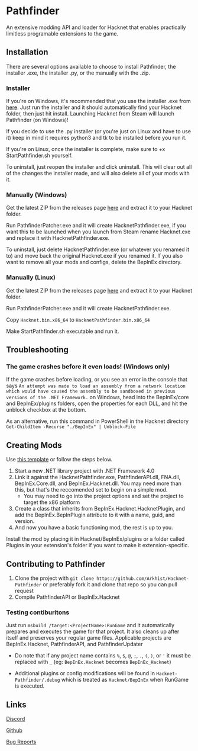 # Pathfinder

An extensive modding API and loader for Hacknet that enables practically limitless programable extensions to the game.

## Installation

There are several options available to choose to install Pathfinder, the installer .exe, the installer .py, or the manually with the .zip.

### Installer

If you're on Windows, it's recommended that you use the installer .exe from [here](https://github.com/Arkhist/Hacknet-Pathfinder/releases). Just run the installer and it should automatically find your Hacknet folder, then just hit install. Launching Hacknet from Steam will launch Pathfinder (on Windows)!

If you decide to use the .py installer (or you're just on Linux and have to use it) keep in mind it requires python3 and tk to be installed before you run it.

If you're on Linux, once the installer is complete, make sure to +x StartPathfinder.sh yourself.

To uninstall, just reopen the installer and click uninstall. This will clear out all of the changes the installer made, and will also delete all of your mods with it.

### Manually (Windows)

Get the latest ZIP from the releases page [here](https://github.com/Arkhist/Hacknet-Pathfinder/releases) and extract it to your Hacknet folder.

Run PathfinderPatcher.exe and it will create HacknetPathfinder.exe, if you want this to be launched when you launch from Steam rename Hacknet.exe and replace it with HacknetPathfinder.exe.

To uninstall, just delete HacknetPathfinder.exe (or whatever you renamed it to) and move back the original Hacknet.exe if you renamed it. If you also want to remove all your mods and configs, delete the BepInEx directory.

### Manually (Linux)

Get the latest ZIP from the releases page [here](https://github.com/Arkhist/Hacknet-Pathfinder/releases) and extract it to your Hacknet folder.

Run PathfinderPatcher.exe and it will create HacknetPathfinder.exe.

Copy `Hacknet.bin.x86_64` to `HacknetPathfinder.bin.x86_64`

Make StartPathfinder.sh executable and run it.

## Troubleshooting

### The game crashes before it even loads! (Windows only)

If the game crashes before loading, or you see an error in the console that says `An attempt was made to load an assembly from a network location which would have caused the assembly to be sandboxed in previous versions of the .NET Framework.` on Windows, head into the BepInEx/core and BepInEx/plugins folders, open the properties for each DLL, and hit the unblock checkbox at the bottom.

As an alternative, run this command in PowerShell in the Hacknet directory `Get-ChildItem -Recurse "./BepInEx" | Unblock-File`

## Creating Mods

Use [this template](https://github.com/Windows10CE/HacknetPluginTemplate) or follow the steps below.

1. Start a new .NET library project with .NET Framework 4.0
2. Link it against the HacknetPathfinder.exe, PathfinderAPI.dll, FNA.dll, BepInEx.Core.dll, and BepInEx.Hacknet.dll. You may need more than this, but that's the reccomended set to begin on a simple mod.
    * You may need to go into the project options and set the project to target the x86 platform
3. Create a class that inherits from BepInEx.Hacknet.HacknetPlugin, and add the BepInEx.BepInPlugin attribute to it with a name, guid, and version.
4. And now you have a basic functioning mod, the rest is up to you.

Install the mod by placing it in Hacknet/BepInEx/plugins or a folder called Plugins in your extension's folder if you want to make it extension-specific.

## Contributing to Pathfinder

1. Clone the project with `git clone https://github.com/Arkhist/Hacknet-Pathfinder` or preferably fork it and clone that repo so you can pull request
2. Compile PathfinderAPI or BepInEx.Hacknet

### Testing contiburitons

Just run `msbuild /target:<ProjectName>:RunGame` and it automatically prepares and executes the game for that project. It also cleans up after itself and preserves your regular game files. Applicable projects are BepInEx.Hacknet, PathfinderAPI, and PathfinderUpdater

* Do note that if any project name contains `%`, `$`, `@`, `;`, `.`, `(`, `)`, or `'` it must be replaced with `_` (eg: `BepInEx.Hacknet` becomes `BepInEx_Hacknet`)

* Additional plugins or config modifications will be found in `Hacknet-Pathfinder/.debug` which is treated as `Hacknet/BepInEx` when RunGame is executed.

## Links

[Discord](https://discord.gg/65SaxGg)

[Github](https://github.com/Arkhist/Hacknet-Pathfinder)

[Bug Reports](https://github.com/Arkhist/Hacknet-Pathfinder/issues)
